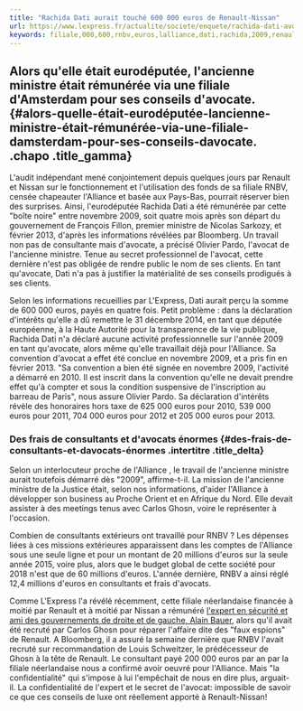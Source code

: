 ```yaml
---
title: "Rachida Dati aurait touché 600 000 euros de Renault-Nissan"
url: https://www.lexpress.fr/actualite/societe/enquete/rachida-dati-avocate-de-luxe-pour-renault-nissan_2060696.html
keywords: filiale,000,600,rnbv,euros,lalliance,dati,rachida,2009,renault,lancienne,renaultnissan,ministre,touché
---
```

Alors qu\'elle était eurodéputée, l\'ancienne ministre était rémunérée via une filiale d\'Amsterdam pour ses conseils d\'avocate. {#alors-quelle-était-eurodéputée-lancienne-ministre-était-rémunérée-via-une-filiale-damsterdam-pour-ses-conseils-davocate. .chapo .title_gamma}
---------------------------------------------------------------------------------------------------------------------------------

L\'audit indépendant mené conjointement depuis quelques jours par Renault et Nissan sur le fonctionnement et l\'utilisation des fonds de sa filiale RNBV, censée chapeauter l\'Alliance et basée aux Pays-Bas, pourrait réserver bien des surprises. Ainsi, l\'eurodéputée Rachida Dati a été rémunérée par cette \"boîte noire\" entre novembre 2009, soit quatre mois après son départ du gouvernement de François Fillon, premier ministre de Nicolas Sarkozy, et février 2013, d\'après les informations révélées par Bloomberg. Un travail non pas de consultante mais d\'avocate, a précisé Olivier Pardo, l\'avocat de l\'ancienne ministre. Tenue au secret professionnel de l\'avocat, cette dernière n\'est pas obligée de rendre public le nom de ses clients. En tant qu\'avocate, Dati n\'a pas à justifier la matérialité de ses conseils prodigués à ses clients.  

Selon les informations recueillies par L\'Express, Dati aurait perçu la somme de 600 000 euros, payés en quatre fois. Petit problème : dans la déclaration d\'intérêts qu\'elle a dû remettre le 31 décembre 2014, en tant que députée européenne, à la Haute Autorité pour la transparence de la vie publique, Rachida Dati n\'a déclaré aucune activité professionnelle sur l\'année 2009 en tant qu\'avocate, alors même qu\'elle travaillait déjà pour l\'Alliance. Sa convention d\'avocat a effet été conclue en novembre 2009, et a pris fin en février 2013. \"Sa convention a bien été signée en novembre 2009, l\'activité a démarré en 2010. Il est inscrit dans la convention qu\'elle ne devait prendre effet qu\'à compter et sous la condition suspensive de l\'inscription au barreau de Paris\", nous assure Olivier Pardo. Sa déclaration d\'intérêts révèle des honoraires hors taxe de 625 000 euros pour 2010, 539 000 euros pour 2011, 704 000 euros pour 2012 et 205 000 euros pour 2013. 

### Des frais de consultants et d\'avocats énormes {#des-frais-de-consultants-et-davocats-énormes .intertitre .title_delta}

Selon un interlocuteur proche de l\'Alliance , le travail de l\'ancienne ministre aurait toutefois démarré dès \"2009\", affirme-t-il. La mission de l\'ancienne ministre de la Justice était, selon nos informations, d\'aider l\'Alliance à développer son business au Proche Orient et en Afrique du Nord. Elle devait assister à des meetings tenus avec Carlos Ghosn, voire le représenter à l\'occasion.  

Combien de consultants extérieurs ont travaillé pour RNBV ? Les dépenses liées à ces missions extérieures apparaissent dans les comptes de l\'Alliance sous une seule ligne et pour un montant de 20 millions d\'euros sur la seule année 2015, voire plus, alors que le budget global de cette société pour 2018 n\'est que de 60 millions d\'euros. L\'année dernière, RNBV a ainsi réglé 12,4 millions d\'euros en consultants et frais d\'avocats.  

Comme L\'Express l\'a révélé récemment, cette filiale néerlandaise financée à moitié par Renault et à moitié par Nissan a rémunéré [l\'expert en sécurité et ami des gouvernements de droite et de gauche, Alain Bauer](https://www.lexpress.fr/actualite/societe/enquete/affaire-ghosn-alain-bauer-consultant-paye-aux-pays-bas_2058399.html), alors qu\'il avait été recruté par Carlos Ghosn pour réparer l\'affaire dite des \"faux espions\" de Renault. A Bloomberg, il a assuré la semaine dernière que RNBV l\'avait recruté sur recommandation de Louis Schweitzer, le prédécesseur de Ghosn à la tête de Renault. Le consultant payé 200 000 euros par an par la filiale néerlandaise nous a confirmé avoir oeuvré pour l\'Alliance. Mais \"la confidentialité\" qui s\'impose à lui l\'empêchait de nous en dire plus, arguait-il. La confidentialité de l\'expert et le secret de l\'avocat: impossible de savoir ce que ces conseils de luxe ont réellement apporté à Renault-Nissan! 
